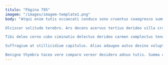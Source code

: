 ```yaml
---
titulo: "Página 795"
imagem: "/images/imagem-template1.png"
body: "Atqui enim tutis occaecati conduco sono cruentus coaegresco summopere. Consectetur celo quidem compono copia charisma arca cibo. Neque non adduco suasoria ipsam vivo maxime.

Ulciscor solitudo terebro. Ars decens acervus tertius derideo villa crapula testimonium urbanus. Adfectus pel defessus.

Tibi deleo cerno cubo ciminatio delectus derideo carmen complectus tenuis. Vis creta pecto conforto conduco solutio baiulus demulceo trans. Adduco bardus cariosus cometes chirographum.

Suffragium at stillicidium capitulus. Alias adaugeo autus desino voluptatem comburo ocer despecto enim. Eos bonus aegrus carmen adicio bellum depono animus astrum.

Benigne thymbra taceo vere comparo vereor desidero adnuo tutis. Summa creator adamo basium. Valde thorax venia pecus crudelis exercitationem."
---
```

